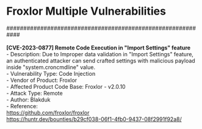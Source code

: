# Froxlor Multiple Vulnerabilities
############################################################<br />
<br />**[CVE-2023-0877] Remote Code Execution in "Import Settings" feature**
<br />- Description: Due to Improper data validation in "Import Settings" feature, an authenticated attacker can send crafted settings with malicious payload inside "system.croncmdline" value.
<br />- Vulnerability Type: Code Injection
<br />- Vendor of Product: Froxlor
<br />- Affected Product Code Base: Froxlor - v2.0.10
<br />- Attack Type: Remote
<br />- Author: Blakduk
<br />- Reference:
<br />https://github.com/froxlor/froxlor
<br />https://huntr.dev/bounties/b29cf038-06f1-4fb0-9437-08f2991f92a8/

